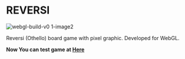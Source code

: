 # REVERSI

![webgl-build-v0 1-image2](https://user-images.githubusercontent.com/25034289/103906381-2deb8300-5143-11eb-9b94-8a5e614e783f.png)

Reversi (Othello) board game with pixel graphic. Developed for WebGL.

**Now You can test game at [Here](http://pixel-reversi.herokuapp.com/)**
